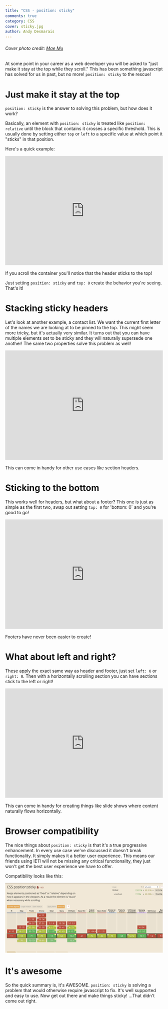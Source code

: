```yaml
---
title: "CSS - position: sticky"
comments: true
category: CSS
cover: sticky.jpg
author: Andy Desmarais
---
```


###### Cover photo credit: [Mae Mu](https://unsplash.com/@picoftasty)

At some point in your career as a web developer you will be asked to "just make it stay at the top while they scroll." This has been something javascript has solved for us in past, but no more! `position: sticky` to the rescue!

# Just make it stay at the top

`position: sticky` is the answer to solving this problem, but how does it work?

Basically, an element with `position: sticky` is treated like `position: relative` until the block that contains it crosses a specific threshold. This is usually done by setting either `top` or `left` to a specific value at which point it "sticks" in that position.

Here's a quick example:

<iframe height="350" style="width: 100%;" scrolling="no" title="Basic Position Sticky" src="https://codepen.io/terodox/embed/preview/BaymMVB?height=265&theme-id=dark&default-tab=result" frameborder="no" allowtransparency="true" allowfullscreen="true">
  See the Pen <a href='https://codepen.io/terodox/pen/BaymMVB'>Basic Position Sticky</a> by Andy Desmarais
  (<a href='https://codepen.io/terodox'>@terodox</a>) on <a href='https://codepen.io'>CodePen</a>.
</iframe>

If you scroll the container you'll notice that the header sticks to the top!

Just setting `position: sticky` and `top: 0` create the behavior you're seeing. That's it!

# Stacking sticky headers

Let's look at another example, a contact list. We want the current first letter of the names we are looking at to be pinned to the top. This might seem more tricky, but it's actually very similar. It turns out that you can have multiple elements set to be sticky and they will naturally supersede one another! The same two properties solve this problem as well!

<iframe height="350" style="width: 100%;" scrolling="no" title="Stacked Position Sticky" src="https://codepen.io/terodox/embed/preview/WNbXPar?height=353&theme-id=dark&default-tab=result" frameborder="no" allowtransparency="true" allowfullscreen="true">
  See the Pen <a href='https://codepen.io/terodox/pen/WNbXPar'>Stacked Position Sticky</a> by Andy Desmarais
  (<a href='https://codepen.io/terodox'>@terodox</a>) on <a href='https://codepen.io'>CodePen</a>.
</iframe>

This can come in handy for other use cases like section headers.

# Sticking to the bottom

This works well for headers, but what about a footer? This one is just as simple as the first two, swap out setting `top: 0` for 'bottom: 0` and you're good to go!

<iframe height="350" style="width: 100%;" scrolling="no" title="Sticky Footer" src="https://codepen.io/terodox/embed/preview/xxbPMez?height=347&theme-id=dark&default-tab=result" frameborder="no" allowtransparency="true" allowfullscreen="true">
  See the Pen <a href='https://codepen.io/terodox/pen/xxbPMez'>Sticky Footer</a> by Andy Desmarais
  (<a href='https://codepen.io/terodox'>@terodox</a>) on <a href='https://codepen.io'>CodePen</a>.
</iframe>

Footers have never been easier to create!

# What about left and right?

These apply the exact same way as header and footer, just set `left: 0` or `right: 0`. Then with a horizontally scrolling section you can have sections stick to the left or right!

<iframe height="350" style="width: 100%;" scrolling="no" title="Sticky Left and Right" src="https://codepen.io/terodox/embed/preview/abzVXgG?height=352&theme-id=dark&default-tab=result" frameborder="no" allowtransparency="true" allowfullscreen="true">
  See the Pen <a href='https://codepen.io/terodox/pen/abzVXgG'>Sticky Left and Right</a> by Andy Desmarais
  (<a href='https://codepen.io/terodox'>@terodox</a>) on <a href='https://codepen.io'>CodePen</a>.
</iframe>

This can come in handy for creating things like slide shows where content naturally flows horizontally.

# Browser compatibility

The nice things about `position: sticky` is that it's a true progressive enhancement. In every use case we've discussed it doesn't break functionality. It simply makes it a better user experience. This means our friends using IE11 will not be missing any critical functionality, they just won't get the best user experience we have to offer.

Compatibility looks like this:

![Compatibility table from caniuse.com](compatibility.png)

# It's awesome

So the quick summary is, it's AWESOME. `position: sticky` is solving a problem that would otherwise require javascript to fix.  It's well supported and easy to use. Now get out there and make things sticky! ...That didn't come out right.
